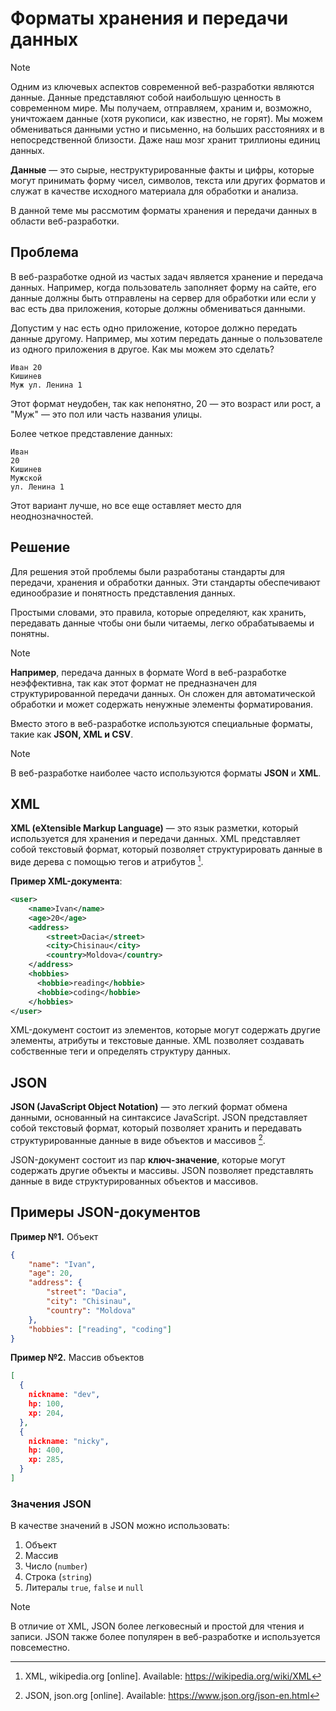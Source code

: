# Форматы хранения и передачи данных

> [!NOTE]
> Одним из ключевых аспектов современной веб-разработки являются данные. Данные представляют собой наибольшую ценность в современном мире. Мы получаем, отправляем, храним и, возможно, уничтожаем данные (хотя рукописи, как известно, не горят). Мы можем обмениваться данными устно и письменно, на больших расстояниях и в непосредственной близости. Даже наш мозг хранит триллионы единиц данных.

**Данные** — это сырые, неструктурированные факты и цифры, которые могут принимать форму чисел, символов, текста или других форматов и служат в качестве исходного материала для обработки и анализа.

В данной теме мы рассмотим форматы хранения и передачи данных в области веб-разработки.

## Проблема

В веб-разработке одной из частых задач является хранение и передача данных. Например, когда пользователь заполняет форму на сайте, его данные должны быть отправлены на сервер для обработки или если у вас есть два приложения, которые должны обмениваться данными.

Допустим у нас есть одно приложение, которое должно передать данные другому. Например, мы хотим передать данные о пользователе из одного приложения в другое. Как мы можем это сделать?

```
Иван 20
Кишинев
Муж ул. Ленина 1
```

Этот формат неудобен, так как непонятно, 20 — это возраст или рост, а "Муж" — это пол или часть названия улицы.

Более четкое представление данных:

```
Иван
20
Кишинев
Мужской
ул. Ленина 1
```

Этот вариант лучше, но все еще оставляет место для неоднозначностей.

## Решение

Для решения этой проблемы были разработаны стандарты для передачи, хранения и обработки данных. Эти стандарты обеспечивают единообразие и понятность представления данных.

Простыми словами, это правила, которые определяют, как хранить, передавать данные чтобы они были читаемы, легко обрабатываемы и понятны.

> [!NOTE]
> **Например**, передача данных в формате Word в веб-разработке неэффективна, так как этот формат не предназначен для структурированной передачи данных. Он сложен для автоматической обработки и может содержать ненужные элементы форматирования.

Вместо этого в веб-разработке используются специальные форматы, такие как **JSON, XML и CSV**.

> [!NOTE]
> В веб-разработке наиболее часто используются форматы **JSON** и **XML**.

## XML

**XML (eXtensible Markup Language)** — это язык разметки, который используется для хранения и передачи данных. XML представляет собой текстовый формат, который позволяет структурировать данные в виде дерева с помощью тегов и атрибутов [^1].

**Пример XML-документа**:

```xml
<user>
    <name>Ivan</name>
    <age>20</age>
    <address>
        <street>Dacia</street>
        <city>Chisinau</city>
        <country>Moldova</country>
    </address>
    <hobbies>
      <hobbie>reading</hobbie>
      <hobbie>coding</hobbie>
    </hobbies>
</user>
```

XML-документ состоит из элементов, которые могут содержать другие элементы, атрибуты и текстовые данные. XML позволяет создавать собственные теги и определять структуру данных.

## JSON

**JSON (JavaScript Object Notation)** — это легкий формат обмена данными, основанный на синтаксисе JavaScript. JSON представляет собой текстовый формат, который позволяет хранить и передавать структурированные данные в виде объектов и массивов [^2].

JSON-документ состоит из пар **ключ-значение**, которые могут содержать другие объекты и массивы. JSON позволяет представлять данные в виде структурированных объектов и массивов.

## Примеры JSON-документов

**Пример №1.** Объект
```json
{
    "name": "Ivan",
    "age": 20,
    "address": {
        "street": "Dacia",
        "city": "Chisinau",
        "country": "Moldova"
    },
    "hobbies": ["reading", "coding"]
}
```

**Пример №2.** Массив объектов
```json
[
  {
    nickname: "dev",
    hp: 100,
    xp: 204,
  },
  {
    nickname: "nicky",
    hp: 400,
    xp: 285,
  }
]
```


### Значения JSON

В качестве значений в JSON можно использовать:

1. Объект
2. Массив
3. Число (`number`)
4. Строка (`string`)
5. Литералы `true`, `false` и `null`

> [!NOTE]
> В отличие от XML, JSON более легковесный и простой для чтения и записи. JSON также более популярен в веб-разработке и используется повсеместно.

[^1]: XML, wikipedia.org [online]. Available: https://wikipedia.org/wiki/XML

[^2]: JSON, json.org [online]. Available: https://www.json.org/json-en.html
